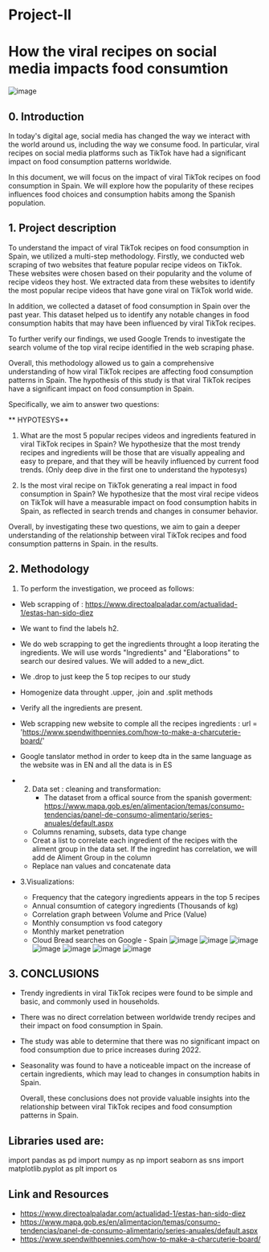 # Project-II
# How the viral recipes on social media impacts food consumtion
![image](https://user-images.githubusercontent.com/128729754/235527573-19343aac-69df-4805-84fe-cb8ba9f58fc7.png)

## 0. Introduction

In today's digital age, social media has changed the way we interact with the world around us, including the way we consume food. In particular, viral recipes on social media platforms such as TikTok have had a significant impact on food consumption patterns worldwide.

In this document, we will focus on the impact of viral TikTok recipes on food consumption in Spain. We will explore how the popularity of these recipes influences food choices and consumption habits among the Spanish population.



## 1. Project description

To understand the impact of viral TikTok recipes on food consumption in Spain, we utilized a multi-step methodology. Firstly, we conducted web scraping of two websites that feature popular recipe videos on TikTok. These websites were chosen based on their popularity and the volume of recipe videos they host. We extracted data from these websites to identify the most popular recipe videos that have gone viral on TikTok world wide.

In addition, we collected a dataset of food consumption in Spain over the past year. This dataset helped us to identify any notable changes in food consumption habits that may have been influenced by viral TikTok recipes.

To further verify our findings, we used Google Trends to investigate the search volume of the top viral recipe identified in the web scraping phase. 

Overall, this methodology allowed us to gain a comprehensive understanding of how viral TikTok recipes are affecting food consumption patterns in Spain.
The hypothesis of this study is that viral TikTok recipes have a significant impact on food consumption in Spain. 

Specifically, we aim to answer two questions:

** HYPOTESYS**
1. What are the most 5 popular recipes videos and ingredients featured in viral TikTok recipes in Spain? We hypothesize that the most trendy recipes and ingredients will be those that are visually appealing and easy to prepare, and that they will be heavily influenced by current food trends. (Only deep dive in the first one to understand the hypotesys)

2. Is the most viral recipe on TikTok generating a real impact in food consumption in Spain? We hypothesize that the most viral recipe videos on TikTok will have a measurable impact on food consumption habits in Spain, as reflected in search trends and changes in consumer behavior.

Overall, by investigating these two questions, we aim to gain a deeper understanding of the relationship between viral TikTok recipes and food consumption patterns in Spain. in the results.

## 2. Methodology

1. To perform the investigation, we proceed as follows:
- Web scrapping of : https://www.directoalpaladar.com/actualidad-1/estas-han-sido-diez
- We want to find the labels h2. 
- We do web scrapping to get the ingredients throught a loop iterating the ingredients.  We will use words "Ingredients" and "Elaborations" to search our desired values. We will added to a new_dict.
- We .drop to just keep the 5 top recipes to our study
- Homogenize data throught .upper, .join and .split methods
- Verify all the ingredients are present.
- Web scrapping new website to comple all the recipes ingredients : url = 'https://www.spendwithpennies.com/how-to-make-a-charcuterie-board/'
- Google tanslator method in order to keep dta in the same language as the website was in EN and all the data is in ES

- 2. Data set : cleaning and transformation:
     - The dataset from a offical source from the spanish goverment: https://www.mapa.gob.es/en/alimentacion/temas/consumo-tendencias/panel-de-consumo-alimentario/series-anuales/default.aspx
    - Columns renaming, subsets, data type change
    - Creat a list to correlate each ingredient of the recipes with the aliment group in the data set. If the ingredint has correlation, we will add de Aliment Group in the column
    - Replace nan values and concatenate data
    
    
- 3.Visualizations:
    - Frequency that the category ingredients appears in the top 5 recipes
    - Annual consumtion of category ingredients (Thousands of kg)
    - Correlation graph between Volume and Price (Value)
    - Monthly consumption vs food category
    - Monthly market penetration
    - Cloud Bread searches on Google - Spain
![image](https://user-images.githubusercontent.com/128729754/235527184-7a2cb794-4a8e-4285-a7c8-aec1bbd8c196.png)
![image](https://user-images.githubusercontent.com/128729754/235527248-4a2c3ff2-6e01-4a4f-9283-41a9052da55c.png)
![image](https://user-images.githubusercontent.com/128729754/235527299-606efd06-faa1-4ac6-bc54-58505707906c.png)
![image](https://user-images.githubusercontent.com/128729754/235527360-f9bbd896-86c8-491a-944b-b4b0577a4f8a.png)
![image](https://user-images.githubusercontent.com/128729754/235527398-3fd0a71a-a5a7-4862-a7aa-fda084fc965e.png)
![image](https://user-images.githubusercontent.com/128729754/235527060-1f9bedd1-7394-4b01-b996-fa749bdd528e.png)
![image](https://user-images.githubusercontent.com/128729754/235591164-00ebf595-29f0-4a1a-9197-68f394bd92b9.png)


## 3. CONCLUSIONS
    
- Trendy ingredients in viral TikTok recipes were found to be simple and basic, and commonly used in households.
- There was no direct correlation between worldwide trendy recipes and their impact on food consumption in Spain.
- The study was able to determine that there was no significant impact on food consumption due to price increases during 2022.
- Seasonality was found to have a noticeable impact on the increase of certain ingredients, which may lead to changes in consumption habits in Spain.

  Overall, these conclusions does not provide valuable insights into the relationship between viral TikTok recipes and food consumption patterns in Spain.

## Libraries used are:
import pandas as pd
import numpy as np
import seaborn as sns
import matplotlib.pyplot as plt
import os


## Link and Resources
-  https://www.directoalpaladar.com/actualidad-1/estas-han-sido-diez
-  https://www.mapa.gob.es/en/alimentacion/temas/consumo-tendencias/panel-de-consumo-alimentario/series-anuales/default.aspx
-  https://www.spendwithpennies.com/how-to-make-a-charcuterie-board/
